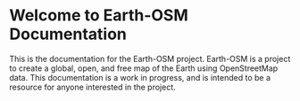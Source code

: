 # Welcome to Earth-OSM Documentation

This is the documentation for the Earth-OSM project. Earth-OSM is a project to create a global, open, and free map of the Earth using OpenStreetMap data. This documentation is a work in progress, and is intended to be a resource for anyone interested in the project. 